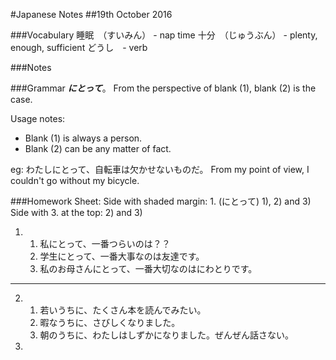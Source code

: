 #Japanese Notes
##19th October 2016

###Vocabulary
睡眠　（すいみん） - nap time
十分　（じゅうぶん） - plenty, enough, sufficient
どうし　- verb

###Notes


###Grammar
___にとって___。
From the perspective of blank (1), blank (2) is the case.

Usage notes:
* Blank (1) is always a person.
* Blank (2) can be any matter of fact.

eg: わたしにとって、自転車は欠かせないものだ。
    From my point of view, I couldn't go without my bicycle.

###Homework
Sheet: Side with shaded margin: 1. (にとって) 1), 2) and 3)
       Side with 3. at the top: 2) and 3)

1. 1) 私にとって、一番つらいのは？？
   2) 学生にとって、一番大事なのは友達です。
   3) 私のお母さんにとって、一番大切なのはにわとりです。

----

2. 1) 若いうちに、たくさん本を読んでみたい。
   2) 暇なうちに、さびしくなりました。
   3) 朝のうちに、わたしはしずかになりました。ぜんぜん話さない。

3. 
